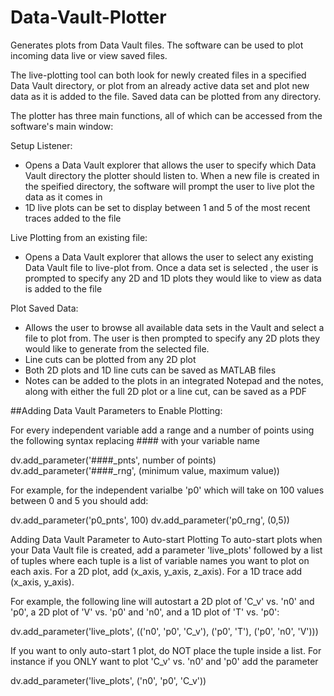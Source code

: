 ﻿# Data-Vault-Plotter
 
Generates plots from Data Vault files. The software can be used to plot incoming data live or view saved files.  

The live-plotting tool can both look for newly created files in a specified Data Vault directory, or plot from an already active data set and plot new data as it is added to the file. Saved data can be plotted from any directory.
 
The plotter has three main functions, all of which can be accessed from the software's main window:
 
 Setup Listener:
 - Opens a Data Vault explorer that allows the user to specify which Data Vault directory the plotter should listen to. When a new file is created in the speified directory, the software will prompt the user to live plot the data as it comes in
 - 1D live plots can be set to display between 1 and 5 of the most recent traces added to the file
 
 Live Plotting from an existing file:
 - Opens a Data Vault explorer that allows the user to select any existing Data Vault file to live-plot from. Once a data set is selected , the user is prompted to specify any 2D and 1D plots they would like to view as data is added to the file
 
 Plot Saved Data:
 - Allows the user to browse all available data sets in the Vault and select a file to plot from. The user is then prompted to specify any 2D plots they would like to generate from the selected file.
 - Line cuts can be plotted from any 2D plot
 - Both 2D plots and 1D line cuts can be saved as MATLAB files
 - Notes can be added to the plots in an integrated Notepad and the notes, along with either the full 2D plot or a line cut, can be saved as a PDF
 
##Adding Data Vault Parameters to Enable Plotting:

For every independent variable add a range and a number of points using the following syntax replacing #### with your variable name

dv.add_parameter('####_pnts', number of points)
dv.add_parameter('####_rng', (minimum value, maximum value))

For example, for the independent varialbe 'p0' which will take on 100 values between 0 and 5 you should add:
 
dv.add_parameter('p0_pnts', 100)
dv.add_parameter('p0_rng', (0,5))

Adding Data Vault Parameter to Auto-start Plotting
To auto-start plots when your Data Vault file is created, add a parameter 'live_plots' followed by a list of tuples where each tuple is a list of variable names you want to plot on each axis. For a 2D plot, add (x_axis, y_axis, z_axis). For a 1D trace add (x_axis, y_axis). 

For example, the following line will autostart a 2D plot of 'C_v' vs. 'n0' and 'p0', a 2D plot of 'V' vs. 'p0' and 'n0', and a 1D plot of 'T' vs. 'p0':

dv.add_parameter('live_plots', (('n0', 'p0', 'C_v'), ('p0', 'T'), ('p0', 'n0', 'V')))

If you want to only auto-start 1 plot, do NOT place the tuple inside a list. For instance if you ONLY want to plot 'C_v' vs. 'n0' and 'p0' add the parameter

dv.add_parameter('live_plots', ('n0', 'p0', 'C_v'))
